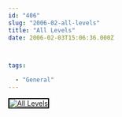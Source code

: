 ```yaml
---
id: "406"
slug: "2006-02-all-levels"
title: "All Levels"
date: 2006-02-03T15:06:36.000Z



tags:

  - "General"
---
```

<div class="sqs-html-content">
  <div style="float: left; margin-right: 10px; margin-bottom: 10px;"> <a href="http://www.flickr.com/photos/mclazarus/95033599/" title="All Levels"><img src="http://static.flickr.com/30/95033599_3d037d9ad4_m.jpg" alt="All Levels" style="border: solid 2px #000000;" /></a>
</div>
<p><br clear="all" /></p>
</div>
